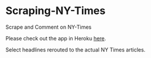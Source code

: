 # Scraping-NY-Times
Scrape and Comment on NY-Times

Please check out the app in Heroku [here](https://###).

Select headlines rerouted to the actual NY Times articles.
